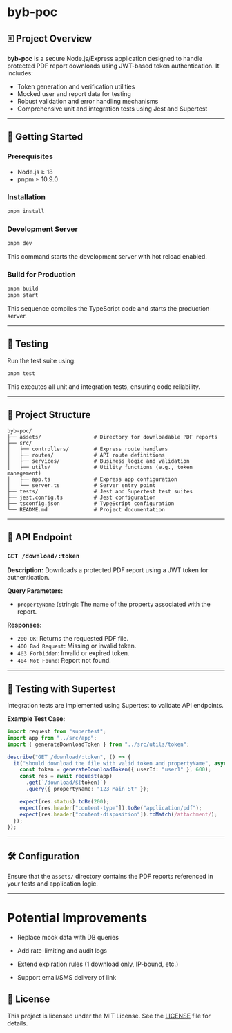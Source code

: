 # byb-poc

## 🗉 Project Overview

**byb-poc** is a secure Node.js/Express application designed to handle protected PDF report downloads using JWT-based token authentication. It includes:

* Token generation and verification utilities
* Mocked user and report data for testing
* Robust validation and error handling mechanisms
* Comprehensive unit and integration tests using Jest and Supertest

---

## 🚀 Getting Started

### Prerequisites

* Node.js ≥ 18
* pnpm ≥ 10.9.0

### Installation

```bash
pnpm install
```

### Development Server

```bash
pnpm dev
```

This command starts the development server with hot reload enabled.

### Build for Production

```bash
pnpm build
pnpm start
```

This sequence compiles the TypeScript code and starts the production server.

---

## 🔪 Testing

Run the test suite using:

```bash
pnpm test
```

This executes all unit and integration tests, ensuring code reliability.

---

## 📂 Project Structure

```
byb-poc/
├── assets/                 # Directory for downloadable PDF reports
├── src/
│   ├── controllers/        # Express route handlers
│   ├── routes/             # API route definitions
│   ├── services/           # Business logic and validation
│   ├── utils/              # Utility functions (e.g., token management)
│   ├── app.ts              # Express app configuration
│   └── server.ts           # Server entry point
├── tests/                  # Jest and Supertest test suites
├── jest.config.ts          # Jest configuration
├── tsconfig.json           # TypeScript configuration
└── README.md               # Project documentation
```

---

## 🔐 API Endpoint

### `GET /download/:token`

**Description:** Downloads a protected PDF report using a JWT token for authentication.

**Query Parameters:**

* `propertyName` (string): The name of the property associated with the report.

**Responses:**

* `200 OK`: Returns the requested PDF file.
* `400 Bad Request`: Missing or invalid token.
* `403 Forbidden`: Invalid or expired token.
* `404 Not Found`: Report not found.

---

## 🔪 Testing with Supertest

Integration tests are implemented using Supertest to validate API endpoints.

**Example Test Case:**

```ts
import request from "supertest";
import app from "../src/app";
import { generateDownloadToken } from "../src/utils/token";

describe("GET /download/:token", () => {
  it("should download the file with valid token and propertyName", async () => {
    const token = generateDownloadToken({ userId: "user1" }, 600);
    const res = await request(app)
      .get(`/download/${token}`)
      .query({ propertyName: "123 Main St" });

    expect(res.status).toBe(200);
    expect(res.header["content-type"]).toBe("application/pdf");
    expect(res.header["content-disposition"]).toMatch(/attachment/);
  });
});
```

---

## 🛠️ Configuration

Ensure that the `assets/` directory contains the PDF reports referenced in your tests and application logic.

---

# Potential Improvements
- Replace mock data with DB queries

- Add rate-limiting and audit logs

- Extend expiration rules (1 download only, IP-bound, etc.)

- Support email/SMS delivery of link



## 📄 License

This project is licensed under the MIT License. See the [LICENSE](LICENSE) file for details.
